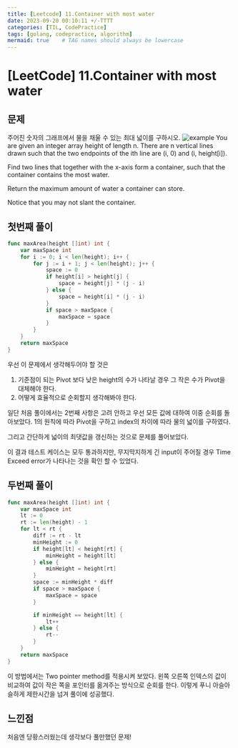 ```yaml
---
title: [Leetcode] 11.Container with most water
date: 2023-09-20 00:10:11 +/-TTTT
categories: [TIL, CodePractice]
tags: [golang, codepractice, algorithm]
mermaid: true    # TAG names should always be lowercase
---
```


# [LeetCode] 11.Container with most water

## 문제

주어진 숫자의 그래프에서 물을 채울 수 있는 최대 넓이를 구하시오.
![example](https://camo.githubusercontent.com/801d4b8f840ce2e3bfa1e2ca19d7ffc7ac8fe78c8a115dab8c7301311332e180/68747470733a2f2f73332d6c632d75706c6f61642e73332e616d617a6f6e6177732e636f6d2f75706c6f6164732f323031382f30372f31372f7175657374696f6e5f31312e6a7067)
You are given an integer array height of length n. There are n vertical lines drawn such that the two endpoints of the ith line are (i, 0) and (i, height[i]).

Find two lines that together with the x-axis form a container, such that the container contains the most water.

Return the maximum amount of water a container can store.

Notice that you may not slant the container.

## 첫번째 풀이
```go
func maxArea(height []int) int {
	var maxSpace int
	for i := 0; i < len(height); i++ {
		for j := i + 1; j < len(height); j++ {
			space := 0
			if height[i] > height[j] {
				space = height[j] * (j - i)
			} else {
				space = height[i] * (j - i)
			}
			if space > maxSpace {
				maxSpace = space
			}
		}
	}
	return maxSpace
}
```

우선 이 문제에서 생각해두어야 할 것은

1. 기준점이 되는 Pivot 보다 낮은 height의 수가 나타날 경우 그 작은 수가 Pivot을 대체해야 한다.
2. 어떻게 효율적으로 순회할지 생각해봐야 한다.

일단 처음 풀이에서는 2번째 사항은 고려 안하고 우선 모든 값에 대하여 이중 순회를 돌아보았다. 1의 원칙에 따라 Pivot을 구하고 index의 차이에 따라 물의 넓이를 구하였다.

그리고 간단하게 넓이의 최댓값을 갱신하는 것으로 문제를 풀어보았다.

이 결과 테스트 케이스는 모두 통과하지만, 무지막지하게 긴 input이 주어질 경우 Time Exceed error가 나타나는 것을 확인 할 수 있었다.

## 두번째 풀이
```go
func maxArea(height []int) int {
	var maxSpace int
	lt := 0
	rt := len(height) - 1
	for lt < rt {
		diff := rt - lt
		minHeight := 0
		if height[lt] < height[rt] {
			minHeight = height[lt]
		} else {
			minHeight = height[rt]
		}
		space := minHeight * diff
		if space > maxSpace {
			maxSpace = space
		}

		if minHeight == height[lt] {
			lt++
		} else {
			rt--
		}
	}
	return maxSpace
}
```

이 방법에서는 Two pointer method를 적용시켜 보았다. 왼쪽 오른쪽 인덱스의 값이 비교하여 값이 작은 쪽을 포인터를 옮겨주는 방식으로 순회를 한다. 이렇게 푸니 아슬아슬하게 제한시간을 넘겨 풀이에 성공했다.
## 느낀점
처음엔 당황스러웠는데 생각보다 풀만했던 문제!